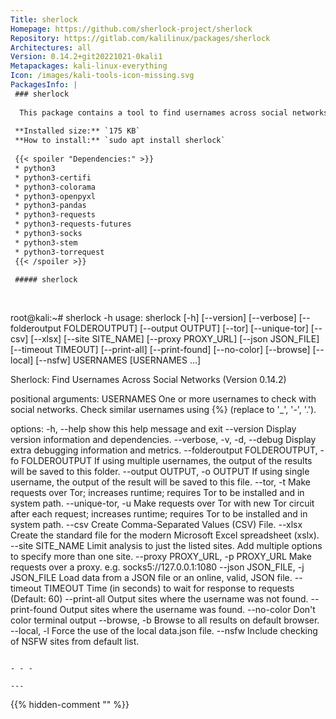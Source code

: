 ```yaml
---
Title: sherlock
Homepage: https://github.com/sherlock-project/sherlock
Repository: https://gitlab.com/kalilinux/packages/sherlock
Architectures: all
Version: 0.14.2+git20221021-0kali1
Metapackages: kali-linux-everything 
Icon: /images/kali-tools-icon-missing.svg
PackagesInfo: |
 ### sherlock
 
  This package contains a tool to find usernames across social networks.
 
 **Installed size:** `175 KB`  
 **How to install:** `sudo apt install sherlock`  
 
 {{< spoiler "Dependencies:" >}}
 * python3
 * python3-certifi
 * python3-colorama
 * python3-openpyxl
 * python3-pandas
 * python3-requests
 * python3-requests-futures
 * python3-socks
 * python3-stem
 * python3-torrequest
 {{< /spoiler >}}
 
 ##### sherlock
 
 
 ```
 root@kali:~# sherlock -h
 usage: sherlock [-h] [--version] [--verbose] [--folderoutput FOLDEROUTPUT]
                 [--output OUTPUT] [--tor] [--unique-tor] [--csv] [--xlsx]
                 [--site SITE_NAME] [--proxy PROXY_URL] [--json JSON_FILE]
                 [--timeout TIMEOUT] [--print-all] [--print-found] [--no-color]
                 [--browse] [--local] [--nsfw]
                 USERNAMES [USERNAMES ...]
 
 Sherlock: Find Usernames Across Social Networks (Version 0.14.2)
 
 positional arguments:
   USERNAMES             One or more usernames to check with social networks.
                         Check similar usernames using {%} (replace to '_',
                         '-', '.').
 
 options:
   -h, --help            show this help message and exit
   --version             Display version information and dependencies.
   --verbose, -v, -d, --debug
                         Display extra debugging information and metrics.
   --folderoutput FOLDEROUTPUT, -fo FOLDEROUTPUT
                         If using multiple usernames, the output of the results
                         will be saved to this folder.
   --output OUTPUT, -o OUTPUT
                         If using single username, the output of the result
                         will be saved to this file.
   --tor, -t             Make requests over Tor; increases runtime; requires
                         Tor to be installed and in system path.
   --unique-tor, -u      Make requests over Tor with new Tor circuit after each
                         request; increases runtime; requires Tor to be
                         installed and in system path.
   --csv                 Create Comma-Separated Values (CSV) File.
   --xlsx                Create the standard file for the modern Microsoft
                         Excel spreadsheet (xslx).
   --site SITE_NAME      Limit analysis to just the listed sites. Add multiple
                         options to specify more than one site.
   --proxy PROXY_URL, -p PROXY_URL
                         Make requests over a proxy. e.g.
                         socks5://127.0.0.1:1080
   --json JSON_FILE, -j JSON_FILE
                         Load data from a JSON file or an online, valid, JSON
                         file.
   --timeout TIMEOUT     Time (in seconds) to wait for response to requests
                         (Default: 60)
   --print-all           Output sites where the username was not found.
   --print-found         Output sites where the username was found.
   --no-color            Don't color terminal output
   --browse, -b          Browse to all results on default browser.
   --local, -l           Force the use of the local data.json file.
   --nsfw                Include checking of NSFW sites from default list.
 ```
 
 - - -
 
---
```

{{% hidden-comment "<!--Do not edit anything above this line-->" %}}
